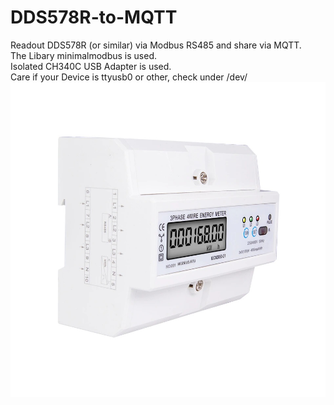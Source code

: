 # DDS578R-to-MQTT
Readout DDS578R (or similar) via Modbus RS485 and share via MQTT.<br>
The Libary minimalmodbus is used.<br>
Isolated CH340C USB Adapter is used.<br>
Care if your Device is ttyusb0 or other, check under /dev/<br>
![meter](Meter.jpg )
